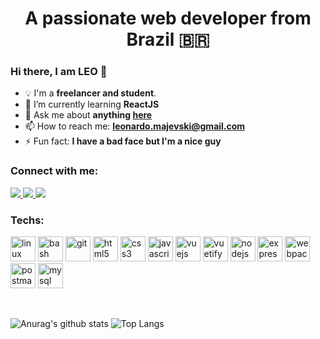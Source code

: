 <h1 align="center">A passionate web developer from Brazil 🇧🇷</h1>

### Hi there, I am **LEO** 👋
- 💡 I'm a **freelancer and student**.
- 🌱 I’m currently learning **ReactJS**
- 💬 Ask me about **anything [here](https://github.com/LeonarDev/LeonarDev/issues)**
- 📫 How to reach me: **leonardo.majevski@gmail.com**
- ⚡ Fun fact: **I have a bad face but I'm a nice guy**


<h3 align="left">Connect with me:</h3>
<p align="left">
  
<a href="https://www.linkedin.com/in/leonardomajevski/" target="_blank"> <img src="https://img.shields.io/badge/linkedin-%230077B5.svg?&style=for-the-badge&logo=linkedin&logoColor=white" target="_blank"/> </a> 
<a href="https://www.instagram.com/maujevski/" target="_blank"> <img src="https://img.shields.io/badge/instagram-%23E4405F.svg?&style=for-the-badge&logo=instagram&logoColor=white" target="_blank"/> </a> 
<a href="https://steamcommunity.com/id/maujevski" target="_blank"> <img src="https://img.shields.io/badge/Steam-%23000000.svg?&style=for-the-badge&logo=steam&logoColor=white" target="_blank"/> </a> 
</p>

<h3 align="left">Techs:</h3>
<p align="left">
  
  <a href="https://www.linux.org/" target="_blank"> <img src="https://devicons.github.io/devicon/devicon.git/icons/linux/linux-original.svg" alt="linux" width="40" height="40"/></a> 
  <a href="https://www.gnu.org/software/bash/" target="_blank"> <img src="https://www.vectorlogo.zone/logos/gnu_bash/gnu_bash-icon.svg" alt="bash" width="40" height="40"/></a> 
  <a href="https://git-scm.com/" target="_blank"> <img src="https://www.vectorlogo.zone/logos/git-scm/git-scm-icon.svg" alt="git" width="40" height="40"/></a> 
  <a href="https://www.w3.org/html/" target="_blank"> <img src="https://devicons.github.io/devicon/devicon.git/icons/html5/html5-original-wordmark.svg" alt="html5" width="40" height="40"/></a> 
  <a href="https://www.w3schools.com/css/" target="_blank"> <img src="https://devicons.github.io/devicon/devicon.git/icons/css3/css3-original-wordmark.svg" alt="css3" width="40" height="40"/></a> 
  <a href="https://developer.mozilla.org/en-US/docs/Web/JavaScript" target="_blank"> <img src="https://devicons.github.io/devicon/devicon.git/icons/javascript/javascript-original.svg" alt="javascript" width="40" height="40"/></a> 
  <a href="https://vuejs.org/" target="_blank"> <img src="https://devicons.github.io/devicon/devicon.git/icons/vuejs/vuejs-original-wordmark.svg" alt="vuejs" width="40" height="40"/></a> 
  <a href="https://vuetifyjs.com/en/" target="_blank"> <img src="https://bestofjs.org/logos/vuetify.svg" alt="vuetify" width="40" height="40"/></a> 
  <a href="https://nodejs.org" target="_blank"> <img src="https://devicons.github.io/devicon/devicon.git/icons/nodejs/nodejs-original-wordmark.svg" alt="nodejs" width="40" height="40"/></a> 
  <a href="https://expressjs.com" target="_blank"> <img src="https://devicons.github.io/devicon/devicon.git/icons/express/express-original-wordmark.svg" alt="express" width="40" height="40"/></a> 
  <a href="https://webpack.js.org" target="_blank"> <img src="https://devicons.github.io/devicon/devicon.git/icons/webpack/webpack-original.svg" alt="webpack" width="40" height="40"/></a> 
  <a href="https://postman.com" target="_blank"> <img src="https://www.vectorlogo.zone/logos/getpostman/getpostman-icon.svg" alt="postman" width="40" height="40"/></a> 
  <a href="https://www.mysql.com/" target="_blank"> <img src="https://devicons.github.io/devicon/devicon.git/icons/mysql/mysql-original-wordmark.svg" alt="mysql" width="40" height="40"/></a> 
</p>

<br>

![Anurag's github stats](https://github-readme-stats.vercel.app/api?username=LeonarDev&show_icons=true&theme=dracula&count_private=true&line_height=27) ![Top Langs](https://github-readme-stats.vercel.app/api/top-langs/?username=LeonarDev&show_icons=true&theme=dracula&count_private=true)



<!--
**LeonarDev/LeonarDev** is a ✨ _special_ ✨ repository because its `README.md` (this file) appears on your GitHub profile.

**Languages and Tools:**  

<img src="https://devicons.github.io/devicon/devicon.git/icons/react/react-original-wordmark.svg" alt="react" width="40" height="40"/>

<code><img height="20" src="https://raw.githubusercontent.com/github/explore/80688e429a7d4ef2fca1e82350fe8e3517d3494d/topics/javascript/javascript.png"></code>
<code><img height="20" src="https://raw.githubusercontent.com/github/explore/80688e429a7d4ef2fca1e82350fe8e3517d3494d/topics/typescript/typescript.png"></code>
<code><img height="20" src="https://raw.githubusercontent.com/github/explore/80688e429a7d4ef2fca1e82350fe8e3517d3494d/topics/react/react.png"></code>
<code><img height="20" src="https://raw.githubusercontent.com/github/explore/5c058a388828bb5fde0bcafd4bc867b5bb3f26f3/topics/graphql/graphql.png"></code>
<code><img height="20" src="https://raw.githubusercontent.com/github/explore/80688e429a7d4ef2fca1e82350fe8e3517d3494d/topics/nodejs/nodejs.png"></code>    
Here are some ideas to get you started:
- 🔭 I’m currently working on ...
- 👯 I’m looking to collaborate on ...
- 🤔 I’m looking for help with ...
- 😄 Pronouns: ...
- ⚡ Fun fact: ...
-->
